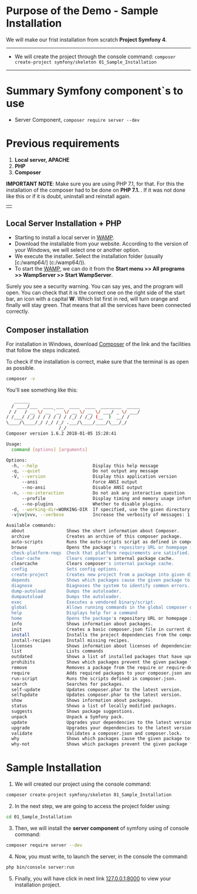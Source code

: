 # Purpose of the Demo - Sample Installation

We will make our frist installation from scratch **Project Symfony 4**.

---------------------------------------------------------------------------------------

* We will create the project through the console command: `composer create-project symfony/skeleton 01_Sample_Installation`

---------------------------------------------------------------------------------------

# Summary Symfony component`s to use

* Server Component, `composer require server --dev`

# Previous requirements

1. **Local server, APACHE**
2. **PHP**
3. **Composer**

<table>
    <td>
        <tr>
            <strong>IMPORTANT NOTE</strong>: Make sure you are using PHP 7.1, for that. For this the installation of the composer had to be done on <strong> PHP 7.1. </strong>. If it was not done like this or if it is doubt, uninstall and reinstall again.
        </td>
    </tr>
</table>

## Local Server Installation + PHP

* Starting to install a local server in [WAMP](http://www.wampserver.com/en/).
* Download the installable from your website. According to the version of your Windows, we will select one or another option.
* We execute the installer. Select the installation folder (usually [c:/wamp64/] (c:/wamp64/)).
* To start the [WAMP](http://www.wampserver.com/en/), we can do it from the **Start menu >> All programs >> WampServer >> Start WampServer**.

Surely you see a security warning. You can say yes, and the program will open. You can check that it is the correct one on the right side of the start bar, an icon with a capital **W**. Which list first in red, will turn orange and finally will stay green. That means that all the services have been connected correctly.

## Composer installation

For installation in Windows, download [Composer](https://getcomposer.org/download/) of the link and the facilities that follow the steps indicated.

To check if the installation is correct, make sure that the terminal is as open as possible.

```bash
composer -v
```

You'll see something like this:

```bash
   ______
  / ____/___  ____ ___  ____  ____  ________  _____
 / /   / __ \/ __ `__ \/ __ \/ __ \/ ___/ _ \/ ___/
/ /___/ /_/ / / / / / / /_/ / /_/ (__  )  __/ /
\____/\____/_/ /_/ /_/ .___/\____/____/\___/_/
                    /_/
Composer version 1.6.2 2018-01-05 15:28:41

Usage:
  command [options] [arguments]

Options:
  -h, --help                     Display this help message
  -q, --quiet                    Do not output any message
  -V, --version                  Display this application version
      --ansi                     Force ANSI output
      --no-ansi                  Disable ANSI output
  -n, --no-interaction           Do not ask any interactive question
      --profile                  Display timing and memory usage information
      --no-plugins               Whether to disable plugins.
  -d, --working-dir=WORKING-DIR  If specified, use the given directory as working directory.
  -v|vv|vvv, --verbose           Increase the verbosity of messages: 1 for normal output, 2 for more verbose output and 3 for debug

Available commands:
  about                Shows the short information about Composer.
  archive              Creates an archive of this composer package.
  auto-scripts         Runs the auto-scripts script as defined in composer.json.
  browse               Opens the package's repository URL or homepage in your browser.
  check-platform-reqs  Check that platform requirements are satisfied.
  clear-cache          Clears composer's internal package cache.
  clearcache           Clears composer's internal package cache.
  config               Sets config options.
  create-project       Creates new project from a package into given directory.
  depends              Shows which packages cause the given package to be installed.
  diagnose             Diagnoses the system to identify common errors.
  dump-autoload        Dumps the autoloader.
  dumpautoload         Dumps the autoloader.
  exec                 Executes a vendored binary/script.
  global               Allows running commands in the global composer dir ($COMPOSER_HOME).
  help                 Displays help for a command
  home                 Opens the package's repository URL or homepage in your browser.
  info                 Shows information about packages.
  init                 Creates a basic composer.json file in current directory.
  install              Installs the project dependencies from the composer.lock file if present, or falls back on the composer.json.
  install-recipes      Install missing recipes.
  licenses             Shows information about licenses of dependencies.
  list                 Lists commands
  outdated             Shows a list of installed packages that have updates available, including their latest version.
  prohibits            Shows which packages prevent the given package from being installed.
  remove               Removes a package from the require or require-dev.
  require              Adds required packages to your composer.json and installs them.
  run-script           Runs the scripts defined in composer.json.
  search               Searches for packages.
  self-update          Updates composer.phar to the latest version.
  selfupdate           Updates composer.phar to the latest version.
  show                 Shows information about packages.
  status               Shows a list of locally modified packages.
  suggests             Shows package suggestions.
  unpack               Unpack a Symfony pack.
  update               Upgrades your dependencies to the latest version according to composer.json, and updates the composer.lock file.
  upgrade              Upgrades your dependencies to the latest version according to composer.json, and updates the composer.lock file.
  validate             Validates a composer.json and composer.lock.
  why                  Shows which packages cause the given package to be installed.
  why-not              Shows which packages prevent the given package from being installed.
```

# Sample Installation

1. We will created our project using the console command:

```bash
composer create-project symfony/skeleton 01_Sample_Installation
```

2.  In the next step, we are going to access the project folder using:

```bash
cd 01_Sample_Installation
```

3. Then, we will install the **server component** of symfony using of console command:

```bash
composer require server --dev
```

4. Now, you must write, to launch the server, in the console the command:

```bash
php bin/console server:run
```

5. Finally, you will have click in next link [127.0.0.1:8000](127.0.0.1:8000) to view your installation project.
